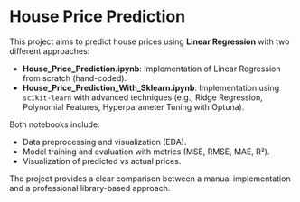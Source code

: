 # House Price Prediction  

This project aims to predict house prices using **Linear Regression** with two different approaches:  

- **House_Price_Prediction.ipynb**: Implementation of Linear Regression from scratch (hand-coded).  
- **House_Price_Prediction_With_Sklearn.ipynb**: Implementation using `scikit-learn` with advanced techniques (e.g., Ridge Regression, Polynomial Features, Hyperparameter Tuning with Optuna).  

Both notebooks include:  
- Data preprocessing and visualization (EDA).  
- Model training and evaluation with metrics (MSE, RMSE, MAE, R²).  
- Visualization of predicted vs actual prices.  

The project provides a clear comparison between a manual implementation and a professional library-based approach.  
